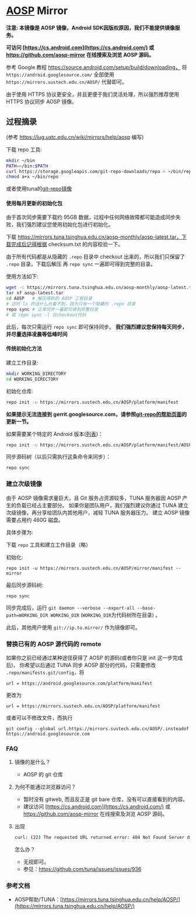 # [AOSP](/AOSP) Mirror

**注意: 本镜像是 AOSP 镜像，Android SDK因版权原因，我们不能提供镜像服务。**

**可访问 [https://cs.android.com](https://cs.android.com/) 或 https://github.com/aosp-mirror 在线搜索及浏览 AOSP 源码。**

参考 Google 教程 https://source.android.com/setup/build/downloading， 将 `https://android.googlesource.com/` 全部使用 `https://mirrors.sustech.edu.cn/AOSP/` 代替即可。

由于使用 HTTPS 协议更安全，并且更便于我们灵活处理，所以强烈推荐使用 HTTPS 协议同步 AOSP 镜像。

## 过程摘录

(参考 https://lug.ustc.edu.cn/wiki/mirrors/help/aosp 编写)

下载 repo 工具:

```bash
mkdir ~/bin
PATH=~/bin:$PATH
curl https://storage.googleapis.com/git-repo-downloads/repo > ~/bin/repo
chmod a+x ~/bin/repo
```

或者使用tuna的[git-repo镜像](https://mirrors.tuna.tsinghua.edu.cn/help/git-repo/)

#### 使用每月更新的初始化包

由于首次同步需要下载约 95GB 数据，过程中任何网络故障都可能造成同步失败，我们强烈建议您使用初始化包进行初始化。

下载 https://mirrors.tuna.tsinghua.edu.cn/aosp-monthly/aosp-latest.tar，下载完成后记得根据 checksum.txt 的内容校验一下。

由于所有代码都是从隐藏的 `.repo` 目录中 checkout 出来的，所以我们只保留了 `.repo` 目录，下载后解压 再 `repo sync` 一遍即可得到完整的目录。

使用方法如下:

```bash
wget -c https://mirrors.tuna.tsinghua.edu.cn/aosp-monthly/aosp-latest.tar # 下载初始化包
tar xf aosp-latest.tar
cd AOSP   # 解压得到的 AOSP 工程目录
# 这时 ls 的话什么也看不到，因为只有一个隐藏的 .repo 目录
repo sync # 正常同步一遍即可得到完整目录
# 或 repo sync -l 仅checkout代码
```

此后，每次只需运行 `repo sync` 即可保持同步。 **我们强烈建议您保持每天同步，并尽量选择凌晨等低峰时间**

#### 传统初始化方法

建立工作目录:

```bash
mkdir WORKING_DIRECTORY
cd WORKING_DIRECTORY
```

初始化仓库:

```bash
repo init -u https://mirrors.sustech.edu.cn/AOSP/platform/manifest
```

**如果提示无法连接到 gerrit.googlesource.com，请参照[git-repo的帮助页面](https://mirrors.tuna.tsinghua.edu.cn/help/git-repo)的更新一节。**

如果需要某个特定的 Android 版本([列表](https://source.android.com/setup/start/build-numbers#source-code-tags-and-builds))：

```bash
repo init -u https://mirrors.sustech.edu.cn/AOSP/platform/manifest/AOSP/platform/manifest -b android-4.0.1_r1
```

同步源码树（以后只需执行这条命令来同步）：

```bash
repo sync
```

### 建立次级镜像

由于 AOSP 镜像需求量巨大，且 Git 服务占资源较多，TUNA 服务器因 AOSP 产生的负载已经占主要部分。 如果你是团队用户，我们强烈建议你通过 TUNA 建立次级镜像，再分享给团队内其他用户，减轻 TUNA 服务器压力。 建立 AOSP 镜像需要占用约 460G 磁盘。

具体步骤为:

下载 `repo` 工具和建立工作目录（略）

初始化:

```
repo init -u https://mirrors.sustech.edu.cn/AOSP/mirror/manifest --mirror
```

最后同步源码树:

```
repo sync
```

同步完成后，运行 `git daemon --verbose --export-all --base-path=WORKING_DIR WORKING_DIR` (`WORKING_DIR`为代码树所在目录) 。

此后，其他用户使用 `git://ip.to.mirror/` 作为镜像即可。

### 替换已有的 AOSP 源代码的 remote

如果你之前已经通过某种途径获得了 AOSP 的源码(或者你只是 init 这一步完成后)， 你希望以后通过 TUNA 同步 AOSP 部分的代码，只需要修改 `.repo/manifests.git/config`，将

```
url = https://android.googlesource.com/platform/manifest
```

更改为

```
url = https://mirrors.sustech.edu.cn/AOSP/platform/manifest
```

或者可以不修改文件，而执行

```
git config --global url.https://mirrors.sustech.edu.cn/AOSP/.insteadof https://android.googlesource.com
```

### FAQ

1. 镜像的是什么？

   - AOSP 的 git 仓库

2. 为何不能通过浏览器访问？

   - 暂时没有 gitweb, 而且反正是 git bare 仓库，没有可以直接看到的内容。
   - 建议访问 [https://cs.android.com](https://cs.android.com/) 或 https://github.com/aosp-mirror 在线搜索及浏览 AOSP 源码。

3. 出现

   ```sh
   curl: (22) The requested URL returned error: 404 Not Found Server does not provide clone.bundle; ignoring.
   ```

   怎么办？

   - 无视即可。
   - 参见：https://github.com/tuna/issues/issues/936

### 参考文档

- AOSP帮助/TUNA：[https://mirrors.tuna.tsinghua.edu.cn/help/AOSP/](https://mirrors.tuna.tsinghua.edu.cn/help/AOSP/)

